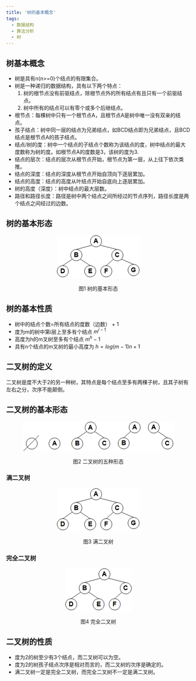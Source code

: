 ```yaml
---
title: '树的基本概念'
tags:
  - 数据结构
  - 算法分析
  - 树
---
```


## 树基本概念
  * 树是具有n(n>=0)个结点的有限集合。
  * 树是一种递归的数据结构，具有以下两个特点：
    1. 树的根节点没有前驱结点，除根节点外的所有结点有且只有一个前驱结点。
    2. 树中所有的结点可以有零个或多个后继结点。
  * 根节点：每棵树中只有一个根节点A，且根节点A是树中唯一没有双亲的结点。
  * 孩子结点：树中同一层的结点为兄弟结点，如BCD结点即为兄弟结点，且BCD结点是根节点A的孩子结点。
  * 结点/树的度：树中一个结点的子结点个数称为该结点的度，树中结点的最大度数称为树的度。如根节点A的度数是3，该树的度为3.
  * 结点的层次：结点的层次从根节点开始，根节点为第一层，从上往下依次类推。
  * 结点的深度：结点的深度从根节点开始自顶向下逐层累加。
  * 结点的高度：结点的高度从叶结点开始自底向上逐层累加。
  * 树的高度（深度）：树中结点的最大层数。
  * 路径和路径长度：路径是树中两个结点之间所经过的节点序列，路径长度是两个结点之间经过的边数。

## 树的基本形态
<div align='center'>
  <img src="/assets/images/3/tree1.jpg" alt="树的基本形态">
  <p>图1 树的基本形态</p>
</div>

## 树的基本性质
  - 树中的结点个数=所有结点的度数（边数） + 1
  - 度为m的树中第i层上至多有个结点 $m^{i-1}$
  - 高度为h的m叉树至多有个结点 $m^h-1$
  - 具有n个结点的m叉树的最小高度为 $h = log(m-1)n + 1$

## 二叉树的定义
  二叉树是度不大于2的另一种树，其特点是每个结点至多有两棵子树，且其子树有左右之分，次序不能颠倒。

## 二叉树的基本形态
<div align='center'>
  <img src="/assets/images/3/tree2.jpg" alt="二叉树的五种形态">
  <p>图2 二叉树的五种形态</p>
</div>

### 满二叉树
<div align='center'>
  <img src="/assets/images/3/tree1.jpg" alt="满二叉树">
  <p>图3 满二叉树</p>
</div>

### 完全二叉树
<div align='center'>
  <img src="/assets/images/3/tree3.jpg" alt="完全二叉树">
  <p>图4 完全二叉树</p>
</div>

## 二叉树的性质
  - 度为2的树至少有3个结点，而二叉树可以为空。
  - 度为2的树孩子结点次序是相对而言的，而二叉树的次序是确定的。
  - 满二叉树一定是完全二叉树，而完全二叉树不一定是满二叉树。